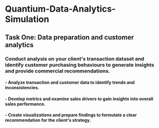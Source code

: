 # Quantium-Data-Analytics-Simulation
## Task One: Data preparation and customer analytics
### Conduct analysis on your client's transaction dataset and identify customer purchasing behaviours to generate insights and provide commercial recommendations.
#### - Analyze transaction and customer data to identify trends and inconsistencies. 
#### - Develop metrics and examine sales drivers to gain insights into overall sales performance. 
#### - Create visualizations and prepare findings to formulate a clear recommendation for the client's strategy.